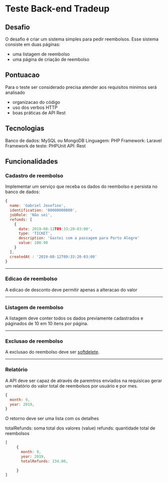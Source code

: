 # Teste Back-end Tradeup

## Desafio
O desafio é criar um sistema simples para pedir reembolsos. Esse sistema consiste em duas páginas:
- uma listagem de reembolso
- uma página de criação de reembolso


## Pontuacao

Para o teste ser considerado precisa atender aos requisitos minimos será analisado

- organizacao do código
- uso dos verbos HTTP
- boas práticas de API Rest


## Tecnologias

Banco de dados: MySQL ou MongoDB
Linguagem: PHP
Framework: Laravel
Framework de teste: PHPUnit
API: Rest

## Funcionalidades

### Cadastro de reembolso

Implementar um serviço que receba os dados do reembolso e persista no banco de dados:

```js
{
  name: 'Gabriel Josefino',
  identification: '00000000000',
  jobRole: 'Não sei',
  refunds: [
    {
      date: 2019-08-12T09:33:20-03:00',
      type: 'TICKET',
      description: 'Gastei com a passagem para Porto Alegre'
      value: 108.90
    }
  ],
  createdAt : '2019-08-12T09:33:20-03:00'
}
```

---
### Edicao de reembolso

A edicao de desconto deve permitir apenas a alteracao do valor

---

### Listagem de reembolso
A listagem deve conter todos os dados previamente cadastrados e páginados de 10 em 10 itens por página.

---
### Exclusao de reembolso
A exclusao do reembolso deve ser [softdelete](https://laravel.com/docs/5.8/eloquent#soft-deleting).

---

### Relatório

A API deve ser capaz de através de paremtros enviados na requisicao gerar um relatório do valor total de reembolsos por usuário e por mes.

```js
{
  month: 9,
  year: 2019,
}
```
O retorno deve ser uma lista com os detalhes

totalRefunds: soma total dos valores (value)
refunds: quantidade total de reembolsos

```js
[
     {
       month: 9,
       year: 2019,
       totalRefunds: 234.00,
       
     }
]
```



